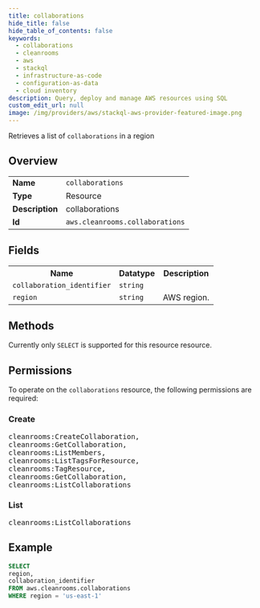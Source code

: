 ```yaml
---
title: collaborations
hide_title: false
hide_table_of_contents: false
keywords:
  - collaborations
  - cleanrooms
  - aws
  - stackql
  - infrastructure-as-code
  - configuration-as-data
  - cloud inventory
description: Query, deploy and manage AWS resources using SQL
custom_edit_url: null
image: /img/providers/aws/stackql-aws-provider-featured-image.png
---
```

Retrieves a list of <code>collaborations</code> in a region

## Overview
<table><tbody>
<tr><td><b>Name</b></td><td><code>collaborations</code></td></tr>
<tr><td><b>Type</b></td><td>Resource</td></tr>
<tr><td><b>Description</b></td><td>collaborations</td></tr>
<tr><td><b>Id</b></td><td><code>aws.cleanrooms.collaborations</code></td></tr>
</tbody></table>

## Fields
<table><tbody>
<tr><th>Name</th><th>Datatype</th><th>Description</th></tr>
<tr><td><code>collaboration_identifier</code></td><td><code>string</code></td><td></td></tr>
<tr><td><code>region</code></td><td><code>string</code></td><td>AWS region.</td></tr>

</tbody></table>

## Methods
Currently only <code>SELECT</code> is supported for this resource resource.

## Permissions

To operate on the <code>collaborations</code> resource, the following permissions are required:

### Create
<pre>
cleanrooms:CreateCollaboration,
cleanrooms:GetCollaboration,
cleanrooms:ListMembers,
cleanrooms:ListTagsForResource,
cleanrooms:TagResource,
cleanrooms:GetCollaboration,
cleanrooms:ListCollaborations</pre>

### List
<pre>
cleanrooms:ListCollaborations</pre>


## Example
```sql
SELECT
region,
collaboration_identifier
FROM aws.cleanrooms.collaborations
WHERE region = 'us-east-1'
```
